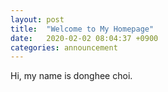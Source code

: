 ```yaml
---
layout: post
title:  "Welcome to My Homepage"
date:   2020-02-02 08:04:37 +0900
categories: announcement
---
```


Hi, my name is donghee choi.

